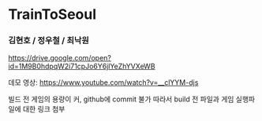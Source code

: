 # TrainToSeoul  

### 김현호 /  정우철 /  최낙원 

https://drive.google.com/open?id=1M9B0hdpqW2i71cpJo6Y6jlYeZhYVXeWB

데모 영상: https://www.youtube.com/watch?v=__clYYM-djs

빌드 전 게임의 용량이 커, github에 commit 불가
따라서 build 전 파일과 게임 실행파일에 대한 링크 첨부
